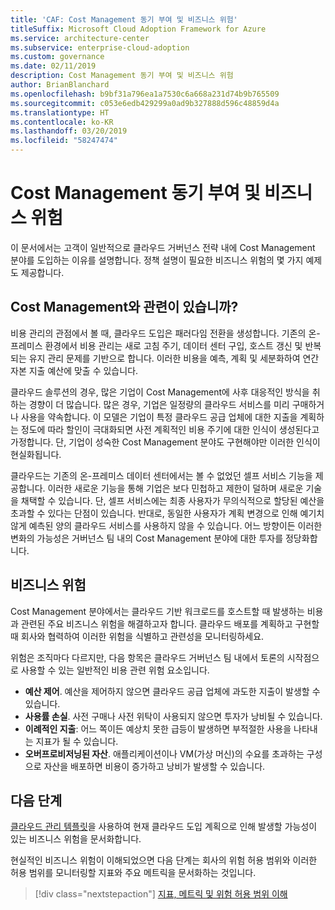 ```yaml
---
title: 'CAF: Cost Management 동기 부여 및 비즈니스 위험'
titleSuffix: Microsoft Cloud Adoption Framework for Azure
ms.service: architecture-center
ms.subservice: enterprise-cloud-adoption
ms.custom: governance
ms.date: 02/11/2019
description: Cost Management 동기 부여 및 비즈니스 위험
author: BrianBlanchard
ms.openlocfilehash: b9bf31a796ea1a7530c6a668a231d74b9b765509
ms.sourcegitcommit: c053e6edb429299a0ad9b327888d596c48859d4a
ms.translationtype: HT
ms.contentlocale: ko-KR
ms.lasthandoff: 03/20/2019
ms.locfileid: "58247474"
---
```

# <a name="cost-management-motivations-and-business-risks"></a>Cost Management 동기 부여 및 비즈니스 위험

이 문서에서는 고객이 일반적으로 클라우드 거버넌스 전략 내에 Cost Management 분야를 도입하는 이유를 설명합니다. 정책 설명이 필요한 비즈니스 위험의 몇 가지 예제도 제공합니다.

<!-- markdownlint-disable MD026 -->

## <a name="is-cost-management-relevant"></a>Cost Management와 관련이 있습니까?

비용 관리의 관점에서 볼 때, 클라우드 도입은 패러다임 전환을 생성합니다. 기존의 온-프레미스 환경에서 비용 관리는 새로 고침 주기, 데이터 센터 구입, 호스트 갱신 및 반복되는 유지 관리 문제를 기반으로 합니다. 이러한 비용을 예측, 계획 및 세분화하여 연간 자본 지출 예산에 맞출 수 있습니다.

클라우드 솔루션의 경우, 많은 기업이 Cost Management에 사후 대응적인 방식을 취하는 경향이 더 많습니다. 많은 경우, 기업은 일정량의 클라우드 서비스를 미리 구매하거나 사용을 약속합니다. 이 모델은 기업이 특정 클라우드 공급 업체에 대한 지출을 계획하는 정도에 따라 할인이 극대화되면 사전 계획적인 비용 주기에 대한 인식이 생성된다고 가정합니다. 단, 기업이 성숙한 Cost Management 분야도 구현해야만 이러한 인식이 현실화됩니다.

클라우드는 기존의 온-프레미스 데이터 센터에서는 볼 수 없었던 셀프 서비스 기능을 제공합니다. 이러한 새로운 기능을 통해 기업은 보다 민첩하고 제한이 덜하며 새로운 기술을 채택할 수 있습니다. 단, 셀프 서비스에는 최종 사용자가 무의식적으로 할당된 예산을 초과할 수 있다는 단점이 있습니다. 반대로, 동일한 사용자가 계획 변경으로 인해 예기치 않게 예측된 양의 클라우드 서비스를 사용하지 않을 수 있습니다. 어느 방향이든 이러한 변화의 가능성은 거버넌스 팀 내의 Cost Management 분야에 대한 투자를 정당화합니다.

## <a name="business-risk"></a>비즈니스 위험

Cost Management 분야에서는 클라우드 기반 워크로드를 호스트할 때 발생하는 비용과 관련된 주요 비즈니스 위험을 해결하고자 합니다. 클라우드 배포를 계획하고 구현할 때 회사와 협력하여 이러한 위험을 식별하고 관련성을 모니터링하세요.

위험은 조직마다 다르지만, 다음 항목은 클라우드 거버넌스 팀 내에서 토론의 시작점으로 사용할 수 있는 일반적인 비용 관련 위험 요소입니다.

- **예산 제어**. 예산을 제어하지 않으면 클라우드 공급 업체에 과도한 지출이 발생할 수 있습니다.
- **사용률 손실**. 사전 구매나 사전 위탁이 사용되지 않으면 투자가 낭비될 수 있습니다.
- **이례적인 지출**: 어느 쪽이든 예상치 못한 급등이 발생하면 부적절한 사용을 나타내는 지표가 될 수 있습니다.
- **오버프로비저닝된 자산**. 애플리케이션이나 VM(가상 머신)의 수요를 초과하는 구성으로 자산을 배포하면 비용이 증가하고 낭비가 발생할 수 있습니다.

## <a name="next-steps"></a>다음 단계

[클라우드 관리 템플릿](./template.md)을 사용하여 현재 클라우드 도입 계획으로 인해 발생할 가능성이 있는 비즈니스 위험을 문서화합니다.

현실적인 비즈니스 위험이 이해되었으면 다음 단계는 회사의 위험 허용 범위와 이러한 허용 범위를 모니터링할 지표와 주요 메트릭을 문서화하는 것입니다.

> [!div class="nextstepaction"]
> [지표, 메트릭 및 위험 허용 범위 이해](./metrics-tolerance.md)
